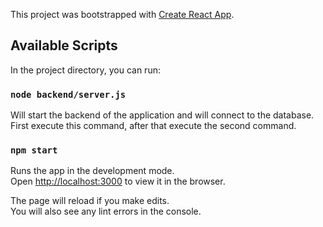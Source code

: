 This project was bootstrapped with [Create React App](https://github.com/facebook/create-react-app).

## Available Scripts

In the project directory, you can run:

### `node backend/server.js`

Will start the backend of the application and will connect to the database.
First execute this command, after that execute the second command.

### `npm start`

Runs the app in the development mode.<br />
Open [http://localhost:3000](http://localhost:3000) to view it in the browser.

The page will reload if you make edits.<br />
You will also see any lint errors in the console.


